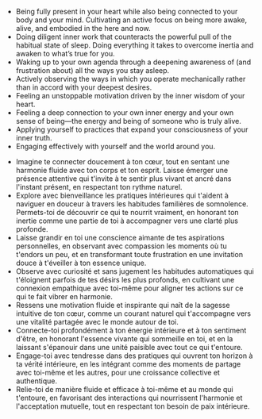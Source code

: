 
* Being fully present in your heart while also being connected to your body and your mind. Cultivating an active focus on being more awake, alive, and embodied in the here and now.
* Doing diligent inner work that counteracts the powerful pull of the habitual state of sleep. Doing everything it takes to overcome inertia and awaken to what’s true for you.
 * Waking up to your own agenda through a deepening awareness of (and frustration about) all the ways you stay asleep. 
* Actively observing the ways in which you operate mechanically rather than in accord with your deepest desires.
* Feeling an unstoppable motivation driven by the inner wisdom of your heart. 
* Feeling a deep connection to your own inner energy and your own sense of being—the energy and being of someone who is truly alive. 
* Applying yourself to practices that expand your consciousness of your inner truth. 
* Engaging effectively with yourself and the world around you.
- Imagine te connecter doucement à ton cœur, tout en sentant une harmonie fluide avec ton corps et ton esprit. Laisse émerger une présence attentive qui t'invite à te sentir plus vivant et ancré dans l'instant présent, en respectant ton rythme naturel.
- Explore avec bienveillance les pratiques intérieures qui t'aident à naviguer en douceur à travers les habitudes familières de somnolence. Permets-toi de découvrir ce qui te nourrit vraiment, en honorant ton inertie comme une partie de toi à accompagner vers une clarté plus profonde.
- Laisse grandir en toi une conscience aimante de tes aspirations personnelles, en observant avec compassion les moments où tu t'endors un peu, et en transformant toute frustration en une invitation douce à t'éveiller à ton essence unique.
- Observe avec curiosité et sans jugement les habitudes automatiques qui t'éloignent parfois de tes désirs les plus profonds, en cultivant une connexion empathique avec toi-même pour aligner tes actions sur ce qui te fait vibrer en harmonie.
- Ressens une motivation fluide et inspirante qui naît de la sagesse intuitive de ton cœur, comme un courant naturel qui t'accompagne vers une vitalité partagée avec le monde autour de toi.
- Connecte-toi profondément à ton énergie intérieure et à ton sentiment d'être, en honorant l'essence vivante qui sommeille en toi, et en la laissant s'épanouir dans une unité paisible avec tout ce qui t'entoure.
- Engage-toi avec tendresse dans des pratiques qui ouvrent ton horizon à ta vérité intérieure, en les intégrant comme des moments de partage avec toi-même et les autres, pour une croissance collective et authentique.
- Relie-toi de manière fluide et efficace à toi-même et au monde qui t'entoure, en favorisant des interactions qui nourrissent l'harmonie et l'acceptation mutuelle, tout en respectant ton besoin de paix intérieure.